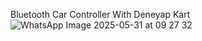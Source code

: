 
Bluetooth Car Controller With Deneyap Kart
![WhatsApp Image 2025-05-31 at 09 27 32](https://github.com/user-attachments/assets/5b08ddea-00f4-4246-b09c-5c57e11a1756)


